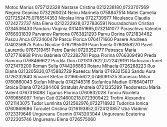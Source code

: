 Motoc Marius 0757122328
Nastase Cristina 0212238180,0723707569
Negrea Geanina 0732260024
Neicu Marinela 0758847514
Matei Camelia 0217252475,0765514353
Nicolau Irina 0722739977
Niculescu Claudia 0724272737
Nita Elena 0212222928,0727836591
Nouradachian Cristian 0734536433
Panduru Virginia 0314051665,0732141077
Paraschivu Valentin 0766931839
Parvanov Ramona 0763821293
Parvu Dorina 0721834482
Pascu Anca 0722460479
Pascu Florica 0764171660
Pasere Andreea 0740256875
Patru Nicolae 0767195509
Paun Ionela 0760858270
Pavel Laurentiu 0767319451
Petre Daniel 0729352777
Petrescu Maria 0727716868
Pirvu Gabriela 0722382781
Popa Florina 0766309490
Preda Ramona 0768466622
Purdila Doru 0213137622,0722429191
Raducanu Ionel 0727479200
Roman Seila 0744206863
Rotaru Mihaela 0726288223
Rus Diana 0213205830,0745882729
Rusescu Maria 0749321563
Sandu Aura 0726232840
Sovarel Stefan 0216655622,0746091525
Stanescu Mihai 0760660043
Stefan Mihaela 0742148316
Stefanica Madian 0766404117
Stoica Diana 0724284408
Stratulat Andreia 0721235299
Teodorescu Maria Valent 0767318088
Tiganus Florina 0760932028
Tonciu Nicoleta 0769656097
Trifan Cati 0214600218,0723909422
Trofim Alexandru 0721143075
Tudor Luminita 0212562976,0722718922
Tudorica Ionica 0760869686
Turculet Cristina 0216193852,0724120857
Uba Vladimir 0723319646
Ungureanu Cosmin 0743203044
Ungureanu Ecaterina 0722305746
Ungureanu Elena 0726575060